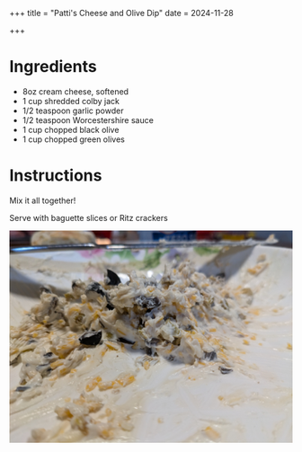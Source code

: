 +++
title = "Patti's Cheese and Olive Dip"
date = 2024-11-28

+++

# Ingredients

- 8oz cream cheese, softened
- 1 cup shredded colby jack
- 1/2 teaspoon garlic powder
- 1/2 teaspoon Worcestershire sauce
- 1 cup chopped black olive
- 1 cup chopped green olives

# Instructions

Mix it all together!

Serve with baguette slices or Ritz crackers

![Patti's Olive Dip](./index.assets/Pattis-Olive-Dip.jpg)
